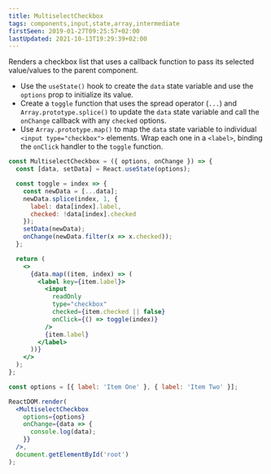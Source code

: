 ```yaml
---
title: MultiselectCheckbox
tags: components,input,state,array,intermediate
firstSeen: 2019-01-27T09:25:57+02:00
lastUpdated: 2021-10-13T19:29:39+02:00
---
```


Renders a checkbox list that uses a callback function to pass its selected value/values to the parent component.

- Use the `useState()` hook to create the `data` state variable and use the `options` prop to initialize its value.
- Create a `toggle` function that uses the spread operator (`...`) and `Array.prototype.splice()` to update the `data` state variable and call the `onChange` callback with any `checked` options.
- Use `Array.prototype.map()` to map the `data` state variable to individual `<input type="checkbox">` elements. Wrap each one in a `<label>`, binding the `onClick` handler to the `toggle` function.

```jsx
const MultiselectCheckbox = ({ options, onChange }) => {
  const [data, setData] = React.useState(options);

  const toggle = index => {
    const newData = [...data];
    newData.splice(index, 1, {
      label: data[index].label,
      checked: !data[index].checked
    });
    setData(newData);
    onChange(newData.filter(x => x.checked));
  };

  return (
    <>
      {data.map((item, index) => (
        <label key={item.label}>
          <input
            readOnly
            type="checkbox"
            checked={item.checked || false}
            onClick={() => toggle(index)}
          />
          {item.label}
        </label>
      ))}
    </>
  );
};
```

```jsx
const options = [{ label: 'Item One' }, { label: 'Item Two' }];

ReactDOM.render(
  <MultiselectCheckbox
    options={options}
    onChange={data => {
      console.log(data);
    }}
  />,
  document.getElementById('root')
);
```
